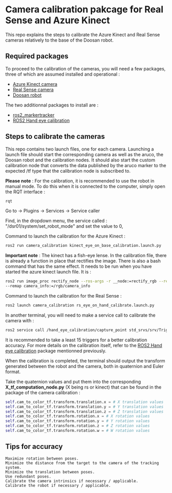 # Camera calibration pakcage for Real Sense and Azure Kinect 

This repo explains the steps to calibrate the Azure Kinect and Real Sense cameras relatively to the base of the Doosan robot.

## Required packages
To proceed to the calibration of the cameras, you will need a few packages, three of which are assumed installed and operational : 

- [Azure Kinect camera](https://github.com/microsoft/Azure_Kinect_ROS_Driver)
- [Real Sense camera](https://github.com/IntelRealSense/realsense-ros)
- [Doosan robot](https://github.com/doosan-robotics/doosan-robot2)

The two additionnal packages to install are :

- [ros2_markertracker](https://github.com/Veilkrand/ros2_markertracker)
- [ROS2 Hand eye calibration](https://github.com/giuschio/ros2_handeye_calibration)

## Steps to calibrate the cameras

This repo contains two launch files, one for each camera. Launching a launch file should start the corresponding camera as well as the aruco, the Doosan robot and the calibration nodes. It should also start the custom calibration node that converts the data published by the aruco marker to the expected /tf type that the calibration node is subscribed to.

**Please note** : For the calibration, it is recommended to use the robot in manual mode. To do this when it is connected to the computer, simply open the RQT interface :

```bash
rqt
```
Go to -> Plugins -> Services -> Service caller

Find, in the dropdown menu, the service called : "/dsr01/system/set_robot_mode" and set the value to 0, 

Command to launch the calibration for the Azure Kinect : 

```bash
ros2 run camera_calibration kinect_eye_on_base_calibration.launch.py
```
**Important note** : The kinect has a fish-eye lense. In the calibration file, there is already a function
in place that rectifies the image. There is also a bash command that has the same effect. It needs to be run 
when you have started the azure kinect launch file. It is :
```bash
ros2 run image_proc rectify_node --ros-args -r __node:=rectify_rgb --remap image:=rgb/image_raw --remap image_rect:=rgb/image_rect_raw
--remap camera_info:=/rgb/camera_info
```

Command to launch the calibration for the Real Sense : 
```bash 
ros2 launch camera_calibration rs_eye_on_hand_calibrate.launch.py
```

In another terminal, you will need to make a service call to calibrate the camera with : 
```bash
ros2 service call /hand_eye_calibration/capture_point std_srvs/srv/Trigger {}
```
It is recommended to take a least 15 triggers for a better calibration accuracy. For more details on the calibration itself, refer to the [ROS2 Hand eye calibration](https://github.com/giuschio/ros2_handeye_calibration) package mentionned previously. 

When the calibration is completed, the terminal should output the transform generated between the robot and the camera, both in quaternion and Euler format.

Take the quaternion values and put them into the corresponding **X_tf_computation_node.py** (X being rs or kinect) that can be found in the package of the camera calibration :
```python
self.cam_to_color_tf.transform.translation.x = # X translation values 
self.cam_to_color_tf.transform.translation.y = # Y translation values
self.cam_to_color_tf.transform.translation.z = # Z translation values
self.cam_to_color_tf.transform.rotation.x = # X rotation values
self.cam_to_color_tf.transform.rotation.y = # Y rotation values
self.cam_to_color_tf.transform.rotation.z = # Z rotation values
self.cam_to_color_tf.transform.rotation.w = # W rotation values
```

## Tips for accuracy

    Maximize rotation between poses.
    Minimize the distance from the target to the camera of the tracking system.
    Minimize the translation between poses.
    Use redundant poses.
    Calibrate the camera intrinsics if necessary / applicable.
    Calibrate the robot if necessary / applicable.


## 

